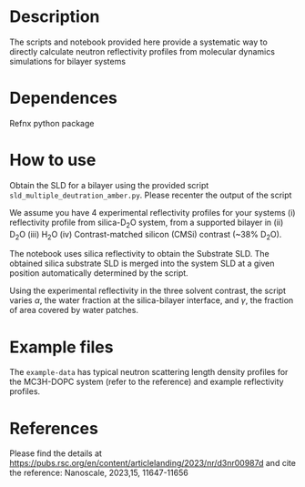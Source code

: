 # Description
The scripts and notebook provided here provide a systematic way to directly calculate neutron reflectivity profiles from molecular dynamics simulations for
bilayer systems

# Dependences
Refnx python package

# How to use
Obtain the SLD for a bilayer using the provided script `sld_multiple_deutration_amber.py`. Please recenter the output of the script

We assume you have 4 experimental reflectivity profiles for your systems (i) reflectivity profile from silica-D<sub>2</sub>O system, from a supported bilayer in (ii) D<sub>2</sub>O
   (iii) H<sub>2</sub>O (iv) Contrast-matched silicon (CMSi) contrast (~38% D<sub>2</sub>O).

The notebook uses silica reflectivity to obtain the Substrate SLD. The obtained silica substrate SLD is merged into the system SLD at a given position automatically determined
by the script. 

Using the experimental reflectivity in the three solvent contrast, the script varies $\alpha$, the water fraction at the silica-bilayer interface, and $\gamma$, the fraction of area
covered by water patches.
# Example files
The `example-data` has typical neutron scattering length density profiles for the MC3H-DOPC system (refer to the reference) and example reflectivity profiles.

# References
Please find the details at https://pubs.rsc.org/en/content/articlelanding/2023/nr/d3nr00987d and cite the reference: Nanoscale, 2023,15, 11647-11656 
